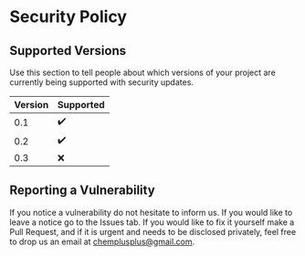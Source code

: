 # Security Policy

## Supported Versions

Use this section to tell people about which versions of your project are
currently being supported with security updates.

| Version | Supported          |
| ------- | ------------------ |
| 0.1   | :heavy_check_mark: |
| 0.2   | :heavy_check_mark: |
| 0.3   | :x: |

## Reporting a Vulnerability

If you notice a vulnerability do not hesitate to inform us. If you would like to leave a notice go to the Issues tab. If you would like to fix it yourself make a Pull Request, and if it is urgent and needs to be disclosed privately, feel free to drop us an email at [chemplusplus@gmail.com](mailto://chemplusplus@gmail.com).
